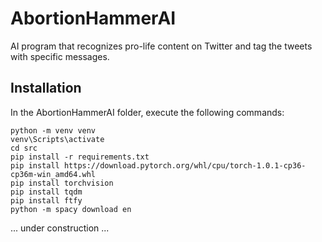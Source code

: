 # AbortionHammerAI
AI program that recognizes pro-life content on Twitter and tag the tweets with specific messages.

## Installation
In the AbortionHammerAI folder, execute the following commands:
```
python -m venv venv
venv\Scripts\activate
cd src
pip install -r requirements.txt
pip install https://download.pytorch.org/whl/cpu/torch-1.0.1-cp36-cp36m-win_amd64.whl
pip install torchvision
pip install tqdm
pip install ftfy
python -m spacy download en
```

... under construction ...
